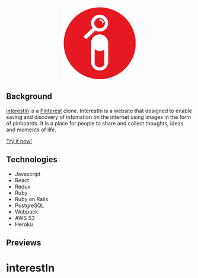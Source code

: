 <p align="center">
  <img width="200" height="200" src="https://github.com/kevinismcao/interestin/blob/main/frontend/src/assets/image/logo3.png">
</p>

## Background 

[interestIn](https://interest-in.herokuapp.com/) is a [Pinterest](https://www.pinterest.com/) clone. InterestIn is a website that designed to enable saving and discovery of infomation on the internet using images in the form of pinboards. It is a place for people  to share and collect thoughts, ideas and moments of life.

[Try it now!](https://interest-in.herokuapp.com/)

## Technologies

* Javascript
* React
* Redux
* Ruby
* Ruby on Rails
* PostgreSQL
* Webpack
* AWS S3
* Heroku

## Previews

# interestIn
